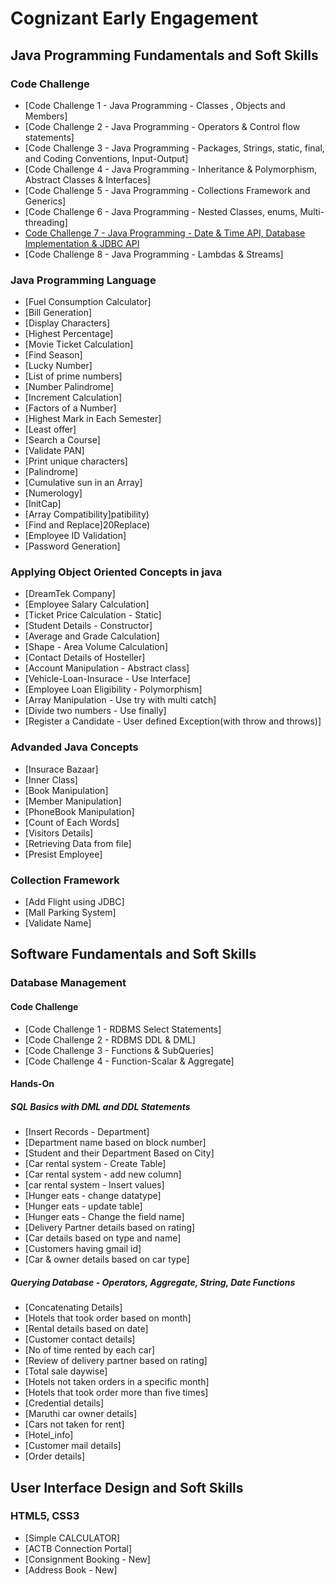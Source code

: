 # Cognizant Early Engagement

## Java Programming Fundamentals and Soft Skills

### Code Challenge 

- [Code Challenge 1 - Java Programming - Classes , Objects and Members]
- [Code Challenge 2 - Java Programming - Operators & Control flow statements]
- [Code Challenge 3 - Java Programming - Packages, Strings, static, final, and Coding Conventions, Input-Output]
- [Code Challenge 4 - Java Programming - Inheritance & Polymorphism, Abstract Classes & Interfaces]
- [Code Challenge 5 - Java Programming - Collections Framework and Generics]
- [Code Challenge 6 - Java Programming - Nested Classes, enums, Multi-threading]
- [Code Challenge 7 - Java Programming - Date & Time API, Database Implementation & JDBC API]()
- [Code Challenge 8 - Java Programming - Lambdas & Streams]

### Java Programming Language

- [Fuel Consumption Calculator]
- [Bill Generation]
- [Display Characters]
- [Highest Percentage]
- [Movie Ticket Calculation]
- [Find Season]
- [Lucky Number]
- [List of prime numbers]
- [Number Palindrome]
- [Increment Calculation]
- [Factors of a Number]
- [Highest Mark in Each Semester]
- [Least offer]
- [Search a Course]
- [Validate PAN]
- [Print unique characters]
- [Palindrome]
- [Cumulative sun in an Array]
- [Numerology]
- [InitCap]
- [Array Compatibility]patibility)
- [Find and Replace]20Replace)
- [Employee ID Validation]
- [Password Generation]


### Applying Object Oriented Concepts in java

- [DreamTek Company]
- [Employee Salary Calculation]
- [Ticket Price Calculation - Static]
- [Student Details - Constructor]
- [Average and Grade Calculation]
- [Shape - Area Volume Calculation]
- [Contact Details of Hosteller]
- [Account Manipulation - Abstract class]
- [Vehicle-Loan-Insurace - Use Interface]
- [Employee Loan Eligibility - Polymorphism]
- [Array Manipulation - Use try with multi catch]
- [Divide two numbers - Use finally]
- [Register a Candidate - User defined Exception(with throw and throws)]

### Advanded Java Concepts

- [Insurace Bazaar]
- [Inner Class]
- [Book Manipulation]
- [Member Manipulation]
- [PhoneBook Manipulation]
- [Count of Each Words]
- [Visitors Details]
- [Retrieving Data from file]
- [Presist Employee]

### Collection Framework

- [Add Flight using JDBC]
- [Mall Parking System]
- [Validate Name]
## Software Fundamentals and Soft Skills

### Database Management

#### Code Challenge

- [Code Challenge 1 - RDBMS Select Statements]
- [Code Challenge 2 - RDBMS DDL & DML]
- [Code Challenge 3 - Functions & SubQueries]
- [Code Challenge 4 - Function-Scalar & Aggregate]

#### Hands-On

##### SQL Basics with DML and DDL Statements

- [Insert Records - Department]
- [Department name based on block number]
- [Student and their Department Based on City]
- [Car rental system - Create Table]
- [Car rental system - add new column]
- [car rental system - Insert values]
- [Hunger eats - change datatype]
- [Hunger eats - update table]
- [Hunger eats - Change the field name]
- [Delivery Partner details based on rating]
- [Car details based on type and name]
- [Customers having gmail id]
- [Car & owner details based on car type]

##### Querying Database - Operators, Aggregate, String, Date Functions

- [Concatenating Details]
- [Hotels that took order based on month]
- [Rental details based on date]
- [Customer contact details]
- [No of time rented by each car]
- [Review of delivery partner based on rating]
- [Total sale daywise]
- [Hotels not taken orders in a specific month]
- [Hotels that took order more than five times]
- [Credential details]
- [Maruthi car owner details]
- [Cars not taken for rent]
- [Hotel_info]
- [Customer mail details]
- [Order details]

## User Interface Design and Soft Skills

### HTML5, CSS3

- [Simple CALCULATOR]
- [ACTB Connection Portal]
- [Consignment Booking - New]
- [Address Book - New]
